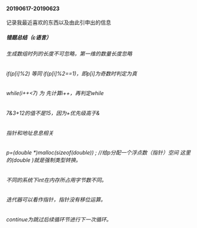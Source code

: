 #### 20190617-20190623  
记录我最近喜欢的东西以及由此引申出的信息
##### 错题总结（c语言）
###### 生成数组时列的长度不可忽略，第一维的数量长度忽略
###### if(p[i]%2)  等同 if(p[i]%2==1)，即p[i]为奇数时判定为真
###### while(i++<7) 为 先计算i++，再判定while
###### 7&3+12的值不是15，因为+优先级高于&
###### 指针和地址息息相关
###### p=(double *)malloc(sizeof(double)) ; //给p分配一个浮点数（指针）空间 这里的(double *)就是强制类型转换。*
###### 不同的系统下int在内存所占用字节数不同。
###### 迭代器可以看作指针，指针没有移位运算。
###### continue为跳过后续循环节进行下一次循环。
